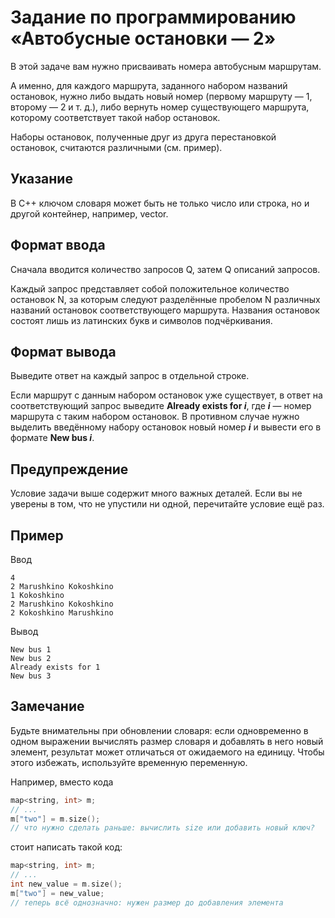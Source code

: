 # Задание по программированию «Автобусные остановки — 2»

В этой задаче вам нужно присваивать номера автобусным маршрутам.

А именно, для каждого маршрута, заданного набором названий остановок, нужно либо выдать новый номер (первому маршруту — 1, второму — 2 и т. д.), либо вернуть номер существующего маршрута, которому соответствует такой набор остановок.

Наборы остановок, полученные друг из друга перестановкой остановок, считаются различными (см. пример).

## Указание ##
В C++ ключом словаря может быть не только число или строка, но и другой контейнер, например, vector.

## Формат ввода ##
Сначала вводится количество запросов Q, затем Q описаний запросов.

Каждый запрос представляет собой положительное количество остановок N, за которым следуют разделённые пробелом N различных названий остановок соответствующего маршрута. Названия остановок состоят лишь из латинских букв и символов подчёркивания.

## Формат вывода ##
Выведите ответ на каждый запрос в отдельной строке.

Если маршрут с данным набором остановок уже существует, в ответ на соответствующий запрос выведите **Already exists for *i***, где ***i*** — номер маршрута с таким набором остановок. В противном случае нужно выделить введённому набору остановок новый номер ***i*** и вывести его в формате **New bus *i***.

## Предупреждение ##
Условие задачи выше содержит много важных деталей. Если вы не уверены в том, что не упустили ни одной, перечитайте условие ещё раз.

## Пример ##

Ввод
```commandline
4
2 Marushkino Kokoshkino
1 Kokoshkino
2 Marushkino Kokoshkino
2 Kokoshkino Marushkino
```

Вывод
```commandline
New bus 1
New bus 2
Already exists for 1
New bus 3
```

## Замечание ##

Будьте внимательны при обновлении словаря: если одновременно в одном выражении вычислять размер словаря и добавлять в него новый элемент, результат может отличаться от ожидаемого на единицу. Чтобы этого избежать, используйте временную переменную.

Например, вместо кода

```cpp
map<string, int> m;
// ...
m["two"] = m.size();
// что нужно сделать раньше: вычислить size или добавить новый ключ?
```

стоит написать такой код:
```cpp
map<string, int> m;
// ...
int new_value = m.size();
m["two"] = new_value;
// теперь всё однозначно: нужен размер до добавления элемента
```

